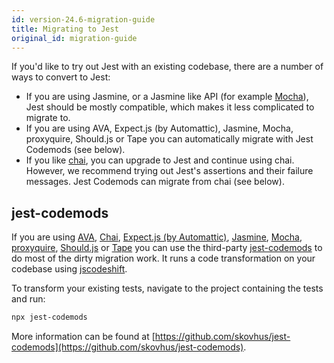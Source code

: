 ```yaml
---
id: version-24.6-migration-guide
title: Migrating to Jest
original_id: migration-guide
---
```


If you'd like to try out Jest with an existing codebase, there are a number of ways to convert to Jest:

- If you are using Jasmine, or a Jasmine like API (for example [Mocha](https://mochajs.org)), Jest should be mostly compatible, which makes it less complicated to migrate to.
- If you are using AVA, Expect.js (by Automattic), Jasmine, Mocha, proxyquire, Should.js or Tape you can automatically migrate with Jest Codemods (see below).
- If you like [chai](http://chaijs.com/), you can upgrade to Jest and continue using chai. However, we recommend trying out Jest's assertions and their failure messages. Jest Codemods can migrate from chai (see below).

## jest-codemods

If you are using [AVA](https://github.com/avajs/ava), [Chai](https://github.com/chaijs/chai), [Expect.js (by Automattic)](https://github.com/Automattic/expect.js), [Jasmine](https://github.com/jasmine/jasmine), [Mocha](https://github.com/mochajs/mocha), [proxyquire](https://github.com/thlorenz/proxyquire), [Should.js](https://github.com/shouldjs/should.js) or [Tape](https://github.com/substack/tape) you can use the third-party [jest-codemods](https://github.com/skovhus/jest-codemods) to do most of the dirty migration work. It runs a code transformation on your codebase using [jscodeshift](https://github.com/facebook/jscodeshift).

To transform your existing tests, navigate to the project containing the tests and run:

```bash
npx jest-codemods
```

More information can be found at [https://github.com/skovhus/jest-codemods](https://github.com/skovhus/jest-codemods).
